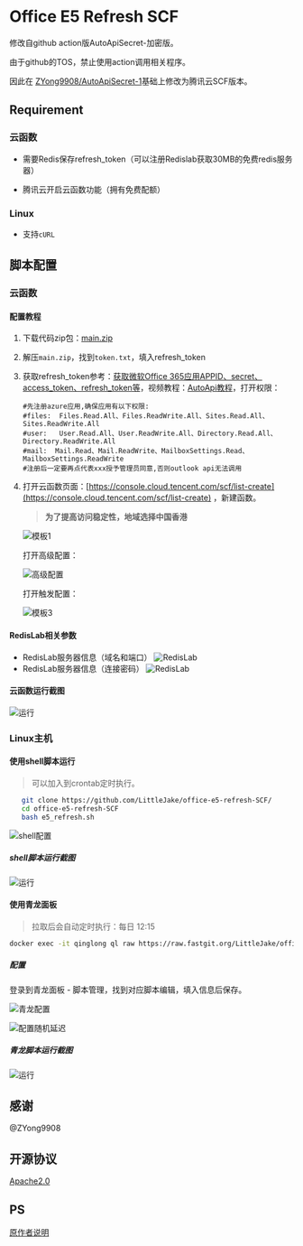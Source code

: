 # Office E5 Refresh SCF
修改自github action版AutoApiSecret-加密版。

由于github的TOS，禁止使用action调用相关程序。

因此在 [ZYong9908/AutoApiSecret-1](https://github.com/ZYong9908/AutoApiSecret-1)基础上修改为腾讯云SCF版本。



## Requirement

### 云函数

- 需要Redis保存refresh_token（可以注册Redislab获取30MB的免费redis服务器）

- 腾讯云开启云函数功能（拥有免费配额）

### Linux

- 支持`cURL`


## 脚本配置

### 云函数

#### 配置教程

1. 下载代码zip包：[main.zip](https://github.com/LittleJake/office-e5-refresh-SCF/archive/refs/heads/main.zip)

2. 解压`main.zip`，找到`token.txt`，填入refresh_token

3. 获取refresh_token参考：[获取微软Office 365应用APPID、secret、access_token、refresh_token等](https://blog.littlejake.net/archives/481/)，视频教程：[AutoApi教程](https://www.bilibili.com/video/av95688306/)，打开权限：

   ```
   #先注册azure应用,确保应用有以下权限:
   #files:	Files.Read.All、Files.ReadWrite.All、Sites.Read.All、Sites.ReadWrite.All
   #user:	User.Read.All、User.ReadWrite.All、Directory.Read.All、Directory.ReadWrite.All
   #mail:  Mail.Read、Mail.ReadWrite、MailboxSettings.Read、MailboxSettings.ReadWrite
   #注册后一定要再点代表xxx授予管理员同意,否则outlook api无法调用
   ```

4. 打开云函数页面：[https://console.cloud.tencent.com/scf/list-create](https://console.cloud.tencent.com/scf/list-create) ，新建函数。
   > **为了提高访问稳定性，地域选择中国香港**

   ![模板1](https://static.littlejake.net/imgs/imgs/20210828210618.png)

   打开高级配置：

   ![高级配置](https://static.littlejake.net/imgs/imgs/20210828210929.png)

   打开触发配置：

   ![模板3](https://static.littlejake.net/imgs/imgs/20210828211214.png)

#### RedisLab相关参数

* RedisLab服务器信息（域名和端口）
 ![RedisLab](https://static.littlejake.net/imgs/imgs/202111300019368.png)
* RedisLab服务器信息（连接密码）
 ![RedisLab](https://static.littlejake.net/imgs/imgs/202111300021201.png)



#### 云函数运行截图

![运行](https://static.littlejake.net/imgs/imgs/20210828211457.png)


### Linux主机

#### 使用shell脚本运行

> 可以加入到crontab定时执行。

```bash
   git clone https://github.com/LittleJake/office-e5-refresh-SCF/
   cd office-e5-refresh-SCF
   bash e5_refresh.sh
```

![shell配置](https://static.littlejake.net/imgs/imgs/202205262243679.png)

##### shell脚本运行截图

![运行](https://static.littlejake.net/imgs/imgs/20210928221336.png)

#### 使用青龙面板

> 拉取后会自动定时执行：每日 12:15

```bash
docker exec -it qinglong ql raw https://raw.fastgit.org/LittleJake/office-e5-refresh-SCF/main/e5_refresh.sh
```

##### 配置

登录到青龙面板 - 脚本管理，找到对应脚本编辑，填入信息后保存。

![青龙配置](https://static.littlejake.net/imgs/imgs/202205262248082.png)

![配置随机延迟](https://static.littlejake.net/imgs/imgs/202205262300305.png)

##### 青龙脚本运行截图

![运行](https://static.littlejake.net/imgs/imgs/202205262252116.png)

## 感谢

@ZYong9908


## 开源协议

[Apache2.0](LICENSE)


## PS

[原作者说明](README.old.md)
